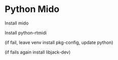 # Python Mido

Install mido

Install python-rtmidi

(if fail, leave venv install pkg-config, update python)

(if fails again install libjack-dev)
